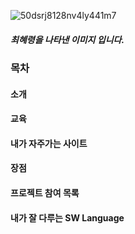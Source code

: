 ![50dsrj8128nv4ly441m7](https://user-images.githubusercontent.com/50656146/123883415-f1774200-d983-11eb-9ff6-a1f221cba713.jpg)

##### 최혜령을 나타낸 이미지 입니다.

### 목차

#### 소개

#### 교육

#### 내가 자주가는 사이트

#### 장점

#### 프로젝트 참여 목록

#### 내가 잘 다루는 SW Language
